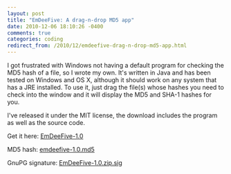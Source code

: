 ```yaml
---
layout: post
title: "EmDeeFive: A drag-n-drop MD5 app"
date: 2010-12-06 18:10:26 -0400
comments: true
categories: coding
redirect_from: /2010/12/emdeefive-drag-n-drop-md5-app.html
---
```


I got frustrated with Windows not having a default program for checking the MD5 hash of a file, so I wrote my own. It's written in Java and has been tested on Windows and OS X, although it should work on any system that has a JRE installed. To use it, just drag the file(s) whose hashes you need to check into the window and it will display the MD5 and SHA-1 hashes for you.

<!--more-->

I've released it under the MIT license, the download includes the program as well as the source code.

Get it here: [EmDeeFive-1.0](http://www.techorganic.com/software/emdeefive/EmDeeFive-1.0.zip)

MD5 hash: [emdeefive-1.0.md5](http://www.techorganic.com/software/emdeefive/emdeefive-1.0.md5)

GnuPG signature: [EmDeeFive-1.0.zip.sig](http://www.techorganic.com/software/emdeefive/EmDeeFive-1.0.zip.sig)
